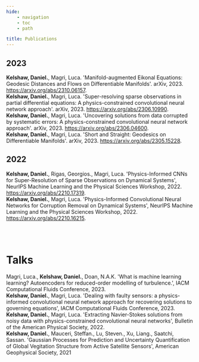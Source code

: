```yaml
---
hide:
    - navigation
    - toc
    - path

title: Publications
---
```


## 2023

<div class="bib">
  <b>Kelshaw, Daniel.</b>, Magri, Luca. 'Manifold-augmented Eikonal Equations: Geodesic Distances and Flows on Differentiable Manifolds'. arXiv, 2023. <a href="https://arxiv.org/abs/2310.06157">https://arxiv.org/abs/2310.06157</a>.
</div>

<div class="bib">
  <b>Kelshaw, Daniel.</b>, Magri, Luca. 'Super-resolving sparse observations in partial differential equations: A physics-constrained convolutional neural network approach'. arXiv, 2023. <a href="https://arxiv.org/abs/2306.10990">https://arxiv.org/abs/2306.10990</a>.
</div>

<div class="bib">
  <b>Kelshaw, Daniel.</b>, Magri, Luca. 'Uncovering solutions from data corrupted by systematic errors: A physics-constrained convolutional neural network approach'. arXiv, 2023. <a href="https://arxiv.org/abs/2306.04600">https://arxiv.org/abs/2306.04600</a>.
</div>

<div class="bib">
  <b>Kelshaw, Daniel.</b>, Magri, Luca. 'Short and Straight: Geodesics on Differentiable Manifolds'. arXiv, 2023. <a href="https://arxiv.org/abs/2305.15228">https://arxiv.org/abs/2305.15228</a>.
</div>


## 2022

<div class="bib">
  <b>Kelshaw, Daniel.</b>, Rigas, Georgios., Magri, Luca. 'Physics-Informed CNNs for Super-Resolution of Sparse Observations on Dynamical Systems', NeurIPS Machine Learning and the Physical Sciences Workshop, 2022. <a href="https://arxiv.org/abs/2210.17319">https://arxiv.org/abs/2210.17319</a>.
</div>

<div class="bib">
  <b>Kelshaw, Daniel.</b>, Magri, Luca. 'Physics-Informed Convolutional Neural Networks for Corruption Removal on Dynamical Systems', NeurIPS Machine Learning and the Physical Sciences Workshop, 2022. <a href="https://arxiv.org/abs/2210.16215">https://arxiv.org/abs/2210.16215</a>.
</div>

</br></br>

# Talks

<div class="bib">
  Magri, Luca., <b>Kelshaw, Daniel.</b>, Doan, N.A.K. 'What is machine learning learning? Autoencoders for reduced-order modelling of turbulence.', IACM Computational Fluids Conference, 2023.
</div>

<div class="bib">
  <b>Kelshaw, Daniel.</b>, Magri, Luca. 'Dealing with faulty sensors: a physics-informed convolutional neural network approach for recovering solutions to governing equations', IACM Computational Fluids Conference, 2023.
</div>

<div class="bib">
  <b>Kelshaw, Daniel.</b>, Magri, Luca. 'Extracting Navier-Stokes solutions from noisy data with physics-constrained convolutional neural networks', Bulletin of the American Physical Society, 2022.
</div>

<div class="bib">
  <b>Kelshaw, Daniel.</b>, Mauceri, Steffan., Lu, Steven., Xu, Liang., Saatchi, Sassan. 'Gaussian Processes for Prediction and Uncertainty Quantification of Global Vegitation Structure from Active Satellite Sensors', American Geophysical Society, 2021
</div>
